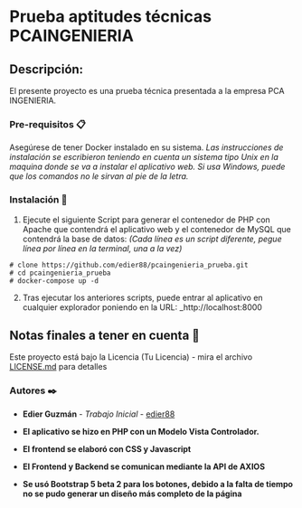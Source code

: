 # Prueba aptitudes técnicas PCAINGENIERIA

## Descripción:
El presente proyecto es una prueba técnica presentada a la empresa PCA INGENIERIA.

### Pre-requisitos 📋

Asegúrese de tener Docker instalado en su sistema.
_Las instrucciones de instalación se escribieron teniendo en cuenta un sistema tipo Unix en la maquina donde se va a instalar el aplicativo web._
_Si usa Windows, puede que los comandos no le sirvan al pie de la letra._

### Instalación 🔧


1. Ejecute el siguiente Script para generar el contenedor de PHP con Apache que contendrá el aplicativo web y el contenedor de MySQL que contendrá la base de datos:
_(Cada línea es un script diferente, pegue línea por línea en la terminal, una a la vez)_
	
```
# clone https://github.com/edier88/pcaingenieria_prueba.git
# cd pcaingenieria_prueba
# docker-compose up -d
```
2. Tras ejecutar los anteriores scripts, puede entrar al aplicativo en cualquier explorador poniendo en la URL: _http://localhost:8000

## Notas finales a tener en cuenta 📄

Este proyecto está bajo la Licencia (Tu Licencia) - mira el archivo [LICENSE.md](LICENSE.md) para detalles

### Autores ✒️

* **Edier Guzmán** - *Trabajo Inicial* - [edier88](https://github.com/edier88/pcaingenieria_prueba)



* **El aplicativo se hizo en PHP con un Modelo Vista Controlador.**
* **El frontend se elaboró con CSS y Javascript**
* **El Frontend y Backend se comunican mediante la API de AXIOS**
* **Se usó Bootstrap 5 beta 2 para los botones, debido a la falta de tiempo no se pudo generar un diseño más completo de la página**

